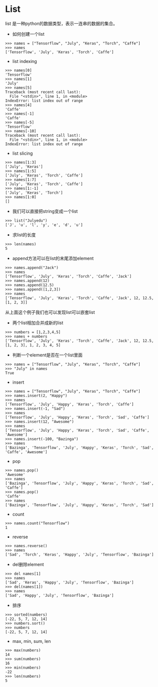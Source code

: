 # List

list 是一种python的数据类型，表示一连串的数据的集合。


- 如何创建一个list
```
>>> names = ["Tensorflow", "July", "Keras", "Torch", "Caffe"]
>>> names
['Tensorflow', 'July', 'Keras', 'Torch', 'Caffe']
```

- list indexing
```
>>> names[0]
'Tensorflow'
>>> names[1]
'July'
>>> names[5]
Traceback (most recent call last):
  File "<stdin>", line 1, in <module>
IndexError: list index out of range
>>> names[4]
'Caffe'
>>> names[-1]
'Caffe'
>>> names[-5]
'Tensorflow'
>>> names[-10]
Traceback (most recent call last):
  File "<stdin>", line 1, in <module>
IndexError: list index out of range
```

- list slicing
```
>>> names[1:3]
['July', 'Keras']
>>> names[1:5]
['July', 'Keras', 'Torch', 'Caffe']
>>> names[1:7]
['July', 'Keras', 'Torch', 'Caffe']
>>> names[1:-1]
['July', 'Keras', 'Torch']
>>> names[1:0]
[]
```

- 我们可以直接把string变成一个list
```
>>> list("Julyedu")
['J', 'u', 'l', 'y', 'e', 'd', 'u']
```

- 求list的长度
```
>>> len(names)
5
```

- append方法可以在list的末尾添加element
```
>>> names.append("Jack")
>>> names
['Tensorflow', 'July', 'Keras', 'Torch', 'Caffe', 'Jack']
>>> names.append(12)
>>> names.append(12.5)
>>> names.append([1,2,3])
>>> names
['Tensorflow', 'July', 'Keras', 'Torch', 'Caffe', 'Jack', 12, 12.5, [1, 2, 3]]
```
从上面这个例子我们也可以发现list可以嵌套list


- 两个list相加合并成新的list
```
>>> numbers = [1,2,3,4,5]
>>> names + numbers
['Tensorflow', 'July', 'Keras', 'Torch', 'Caffe', 'Jack', 12, 12.5, [1, 2, 3], 1, 2, 3, 4, 5]
```

- 判断一个element是否在一个list里面
```
>>> names = ["Tensorflow", "July", "Keras", "Torch", "Caffe"]
>>> "July" in names
True
```


- insert
```
>>> names = ["Tensorflow", "July", "Keras", "Torch", "Caffe"]
>>> names.insert(2, "Happy")
>>> names
['Tensorflow', 'July', 'Happy', 'Keras', 'Torch', 'Caffe']
>>> names.insert(-1, "Sad")
>>> names
['Tensorflow', 'July', 'Happy', 'Keras', 'Torch', 'Sad', 'Caffe']
>>> names.insert(12, "Awesome")
>>> names
['Tensorflow', 'July', 'Happy', 'Keras', 'Torch', 'Sad', 'Caffe', 'Awesome']
>>> names.insert(-100, "Bazinga")
>>> names
['Bazinga', 'Tensorflow', 'July', 'Happy', 'Keras', 'Torch', 'Sad', 'Caffe', 'Awesome']
```

- pop
```
>>> names.pop()
'Awesome'
>>> names
['Bazinga', 'Tensorflow', 'July', 'Happy', 'Keras', 'Torch', 'Sad', 'Caffe']
>>> names.pop()
'Caffe'
>>> names
['Bazinga', 'Tensorflow', 'July', 'Happy', 'Keras', 'Torch', 'Sad']
```

- count
```
>>> names.count("Tensorflow")
1
```

- reverse
```
>>> names.reverse()
>>> names
['Sad', 'Torch', 'Keras', 'Happy', 'July', 'Tensorflow', 'Bazinga']
```

- del删除element
```
>>> del names[1]
>>> names
['Sad', 'Keras', 'Happy', 'July', 'Tensorflow', 'Bazinga']
>>> del(names[1])
>>> names
['Sad', 'Happy', 'July', 'Tensorflow', 'Bazinga']
```


- 排序
```
>>> sorted(numbers)
[-22, 5, 7, 12, 14]
>>> numbers.sort()
>>> numbers
[-22, 5, 7, 12, 14]
```

- max, min, sum, len
```
>>> max(numbers)
14
>>> sum(numbers)
16
>>> min(numbers)
-22
>>> len(numbers)
5
```

